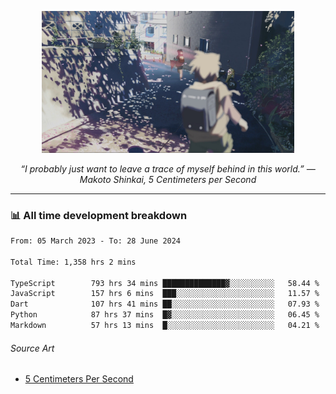 <p align="center"><img src="asset/header.jpg" width="80%"/></p>
<p align="center"><i>“I probably just want to leave a trace of myself behind in this world.” ― Makoto Shinkai, 5 Centimeters per Second</i></p>

---
<!--
<details>
  <summary>📃 My Resume</summary>

### Education

- 📖 **Computer Science**\
📆 10/2021 - present\
📍 **Thang Long University** - Hoang Mai, Hanoi, Vietnam

### Experience

<img align="right" src="https://img.shields.io/badge/Figma-F24E1E?style=flat&logo=figma&logoColor=white"/>
<img align="right" src="https://img.shields.io/badge/node.js-6DA55F?style=flat&logo=node.js&logoColor=white"/>
<img align="right" src="https://img.shields.io/badge/Next.js-black?style=flat&logo=next.js&logoColor=white"/>
<img align="right" src="https://img.shields.io/badge/TypeScript-007ACC?style=flat&logo=typescript&logoColor=white"/>


- 👨‍💻 **Frontend Web Intern**\
📆 07/2023 - present\
📍 **MQ ICT Solutions** - Hoang Mai, Hanoi, Vietnam
</details> 
-->

### 📊 All time development breakdown

<!--START_SECTION:waka-->

```txt
From: 05 March 2023 - To: 28 June 2024

Total Time: 1,358 hrs 2 mins

TypeScript        793 hrs 34 mins ██████████████▓░░░░░░░░░░   58.44 %
JavaScript        157 hrs 6 mins  ███░░░░░░░░░░░░░░░░░░░░░░   11.57 %
Dart              107 hrs 41 mins ██░░░░░░░░░░░░░░░░░░░░░░░   07.93 %
Python            87 hrs 37 mins  █▓░░░░░░░░░░░░░░░░░░░░░░░   06.45 %
Markdown          57 hrs 13 mins  █░░░░░░░░░░░░░░░░░░░░░░░░   04.21 %
```

<!--END_SECTION:waka-->

###### Source Art

-  [5 Centimeters Per Second](https://wallhaven.cc/w/nrowq1)

